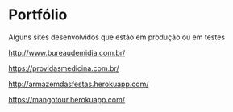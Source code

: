 # Portfólio
Alguns sites desenvolvidos que estão em produção ou em testes


http://www.bureaudemidia.com.br/

https://providasmedicina.com.br/

http://armazemdasfestas.herokuapp.com/

https://mangotour.herokuapp.com/
